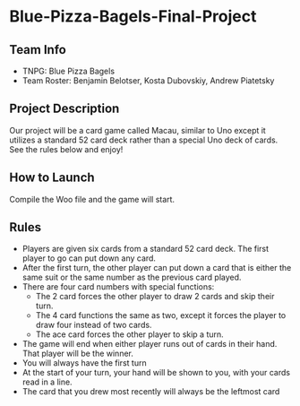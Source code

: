 # Blue-Pizza-Bagels-Final-Project

## Team Info

- TNPG: Blue Pizza Bagels
- Team Roster: Benjamin Belotser, Kosta Dubovskiy, Andrew Piatetsky

## Project Description

Our project will be a card game called Macau, similar to Uno except it utilizes a standard 52 card deck rather than a special Uno deck of cards. See the rules below and enjoy!

## How to Launch

Compile the Woo file and the game will start.

## Rules
- Players are given six cards from a standard 52 card deck. The first player to go can put down any card.
- After the first turn, the other player can put down a card that is either the same suit or the same number as the previous card played.
- There are four card numbers with special functions:
  - The 2 card forces the other player to draw 2 cards and skip their turn.
  - The 4 card functions the same as two, except it forces the player to draw four instead of two cards.
  - The ace card forces the other player to skip a turn.
- The game will end when either player runs out of cards in their hand. That player will be the winner.
- You will always have the first turn
- At the start of your turn, your hand will be shown to you, with your cards read in a line.
- The card that you drew most recently will always be the leftmost card
